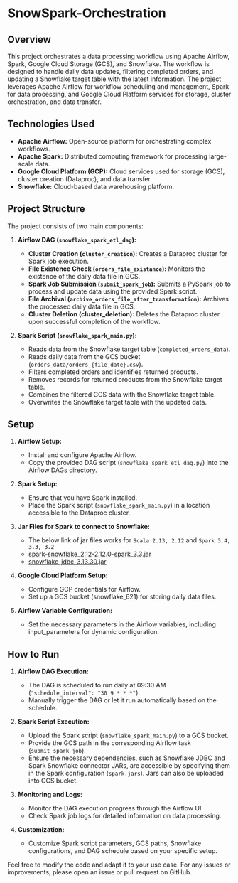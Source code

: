 # SnowSpark-Orchestration

## Overview
This project orchestrates a data processing workflow using Apache Airflow, Spark, Google Cloud Storage (GCS), and Snowflake. The workflow is designed to handle daily data updates, filtering completed orders, and updating a Snowflake target table with the latest information. The project leverages Apache Airflow for workflow scheduling and management, Spark for data processing, and Google Cloud Platform services for storage, cluster orchestration, and data transfer.

## Technologies Used
  * __Apache Airflow:__ Open-source platform for orchestrating complex workflows.
  * __Apache Spark:__ Distributed computing framework for processing large-scale data.
  * __Google Cloud Platform (GCP):__ Cloud services used for storage (GCS), cluster creation (Dataproc), and data transfer.
  * __Snowflake:__ Cloud-based data warehousing platform.

## Project Structure
The project consists of two main components:
1. **Airflow DAG (`snowflake_spark_etl_dag`):**
    * **Cluster Creation (`cluster_creation`):** Creates a Dataproc cluster for Spark job execution.
    * **File Existence Check (`orders_file_existance`):** Monitors the existence of the daily data file in GCS.
    * **Spark Job Submission (`submit_spark_job`):** Submits a PySpark job to process and update data using the provided Spark script.
    * **File Archival (`archive_orders_file_after_transformation`):** Archives the processed daily data file in GCS.
    * **Cluster Deletion (cluster_deletion):** Deletes the Dataproc cluster upon successful completion of the workflow.

2. **Spark Script (`snowflake_spark_main.py`):**
    * Reads data from the Snowflake target table (`completed_orders_data`).
    *  Reads daily data from the GCS bucket (`orders_data/orders_{file_date}.csv`).
    *  Filters completed orders and identifies returned products.
    *  Removes records for returned products from the Snowflake target table.
    *  Combines the filtered GCS data with the Snowflake target table.
    *  Overwrites the Snowflake target table with the updated data.

## Setup
1. **Airflow Setup:**
    *  Install and configure Apache Airflow.
    *  Copy the provided DAG script (`snowflake_spark_etl_dag.py`) into the Airflow DAGs directory.

2. **Spark Setup:**
    *  Ensure that you have Spark installed.
    *  Place the Spark script (`snowflake_spark_main.py`) in a location accessible to the Dataproc cluster.

3. **Jar Files for Spark to connect to Snowflake:**
    *  The below link of jar files works for `Scala 2.13, 2.12` and `Spark 3.4, 3.3, 3.2`
    *  [spark-snowflake_2.12-2.12.0-spark_3.3.jar](https://repo1.maven.org/maven2/net/snowflake/spark-snowflake_2.12/2.12.0-spark_3.3/)
    *  [snowflake-jdbc-3.13.30.jar](https://repo1.maven.org/maven2/net/snowflake/snowflake-jdbc/3.13.30/)
      
4. **Google Cloud Platform Setup:**
    *  Configure GCP credentials for Airflow.
    *  Set up a GCS bucket (snowflake_621) for storing daily data files.
    
5. **Airflow Variable Configuration:**
    *  Set the necessary parameters in the Airflow variables, including input_parameters for dynamic configuration.


## How to Run
1. **Airflow DAG Execution:**
    *  The DAG is scheduled to run daily at 09:30 AM (`"schedule_interval": "30 9 * * *"`).
    *  Manually trigger the DAG or let it run automatically based on the schedule.

2. **Spark Script Execution:**
    *  Upload the Spark script (`snowflake_spark_main.py`) to a GCS bucket.
    *  Provide the GCS path in the corresponding Airflow task (`submit_spark_job`).
    *  Ensure the necessary dependencies, such as Snowflake JDBC and Spark Snowflake connector JARs, are accessible by specifying them in the Spark configuration (`spark.jars`). Jars can also be uploaded into GCS bucket.

3. **Monitoring and Logs:**
    *  Monitor the DAG execution progress through the Airflow UI.
    *  Check Spark job logs for detailed information on data processing.
      
4. **Customization:**
    *  Customize Spark script parameters, GCS paths, Snowflake configurations, and DAG schedule based on your specific setup.
    
Feel free to modify the code and adapt it to your use case. For any issues or improvements, please open an issue or pull request on GitHub.


